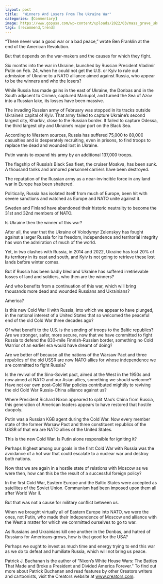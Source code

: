 ```yaml
---
layout: post
title:  "Winners And Losers From The Ukraine War"
categories: [Commentary]
image: https://www.gopusa.com/wp-content/uploads/2022/03/mass_grave_ukraine.jpg
tags: [recommend,trend]
---
```

“There never was a good war or a bad peace,” wrote Ben Franklin at the end of the American Revolution.

But that depends on the war-makers and the causes for which they fight.

Six months into the war in Ukraine, launched by Russian President Vladimir Putin on Feb. 24, when he could not get the U.S. or Kyiv to rule out admission of Ukraine to a NATO alliance aimed against Russia, who appear to be the winners and who the losers?

While Russia has made gains in the east of Ukraine, the Donbas and in the South adjacent to Crimea, captured Mariupol, and turned the Sea of Azov into a Russian lake, its losses have been massive.

The invading Russian army of February was stopped in its tracks outside Ukraine’s capital of Kyiv. That army failed to capture Ukraine’s second largest city, Kharkiv, close to the Russian border. It failed to capture Odessa, the third largest city and Ukraine’s major port on the Black Sea.

According to Western sources, Russia has suffered 75,000 to 80,000 casualties and is desperately recruiting, even in prisons, to find troops to replace the dead and wounded lost in Ukraine.

Putin wants to expand his army by an additional 137,000 troops.

The flagship of Russia’s Black Sea fleet, the cruiser Moskva, has been sunk. A thousand tanks and armored personnel carriers have been destroyed.

The reputation of the Russian army as a near-invincible force in any land war in Europe has been shattered.

Politically, Russia has isolated itself from much of Europe, been hit with severe sanctions and watched as Europe and NATO unite against it.

Sweden and Finland have abandoned their historic neutrality to become the 31st and 32nd members of NATO.

Is Ukraine then the winner of this war?

After all, the war that the Ukraine of Volodymyr Zelenskyy has fought against a larger Russia for its freedom, independence and territorial integrity has won the admiration of much of the world.

Yet, in two clashes with Russia, in 2014 and 2022, Ukraine has lost 20% of its territory in its east and south, and Kyiv is not going to retrieve these lost lands before winter comes.

But if Russia has been badly bled and Ukraine has suffered irretrievable losses of land and soldiers, who then are the winners?

And who benefits from a continuation of this war, which will bring thousands more dead and wounded Russians and Ukrainians?

America?

Is this new Cold War II with Russia, into which we appear to have plunged, in the national interest of a United States that so welcomed the peaceful end of the old Cold War three decades ago?

Of what benefit to the U.S. is the sending of troops to the Baltic republics? Are we stronger, safer, more secure, now that we have committed to fight Russia to defend the 830-mile Finnish-Russian border, something no Cold Warrior of an earlier era would have dreamt of doing?

Are we better off because all the nations of the Warsaw Pact and three republics of the old USSR are now NATO allies for whose independence we are committed to fight Russia?

Is the revival of the Sino-Soviet pact, aimed at the West in the 1950s and now aimed at NATO and our Asian allies, something we should welcome? Have not our own post-Cold War policies contributed mightily to reviving the old Cold War Russia-China alliance against us?

Where President Richard Nixon appeared to split Mao’s China from Russia, this generation of American leaders appears to have restored that hostile duopoly.

Putin was a Russian KGB agent during the Cold War. Now every member state of the former Warsaw Pact and three constituent republics of the USSR of that era are NATO allies of the United States.

This is the new Cold War. Is Putin alone responsible for igniting it?

Perhaps highest among our goals in the first Cold War with Russia was the avoidance of a hot war that could escalate to a nuclear war and destroy both nations.

Now that we are again in a hostile state of relations with Moscow as we were then, how can this be the result of a successful foreign policy?

In the first Cold War, Eastern Europe and the Baltic States were accepted as satellites of the Soviet Union. Communism had been imposed upon them all after World War II.

But that was not a cause for military conflict between us.

When we brought virtually all of Eastern Europe into NATO, we were the ones, not Putin, who made their independence of Moscow and alliance with the West a matter for which we committed ourselves to go to war.

As Russians and Ukrainians kill one another in the Donbas, and hatred of Russians for Americans grows, how is that good for the USA?

Perhaps we ought to invest as much time and energy trying to end this war as we do to defeat and humiliate Russia, which will not bring us peace.

Patrick J. Buchanan is the author of “Nixon’s White House Wars: The Battles That Made and Broke a President and Divided America Forever.” To find out more about Patrick Buchanan and read features by other Creators writers and cartoonists, visit the Creators website at www.creators.com.
